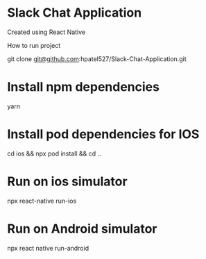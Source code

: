 # Slack Chat Application
 Created using React Native

How to run project

git clone git@github.com:hpatel527/Slack-Chat-Application.git


# Install npm dependencies
yarn

# Install pod dependencies for IOS
cd ios && npx pod install && cd ..

# Run on ios simulator
npx react-native run-ios

# Run on Android simulator
npx react native run-android
